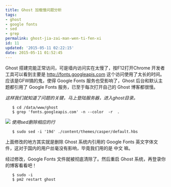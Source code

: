 ```yaml
---
title: Ghost 加载慢问题分析
tags: 
- ghost 
- google fonts
- sed 
- grep
permalink: ghost-jia-zai-man-wen-ti-fen-xi
id: 11
updated: '2015-05-11 02:22:15'
date: 2015-05-11 01:52:45
---
```


Ghost 搭建完能正常访问，可是墙内访问实在太慢了，按F12打开Chrome 开发者工具可以看到主要是 http://fonts.googleapis.com 这个访问使用了太长的时间。应该是GFW搞的鬼，使得 Google Fonts 服务也受影响了，Ghost 后台和默认主题都引用了 Google Fonts 服务，已至于每次打开自己的 Ghost 博客都很慢。

*这样我们就知道了问题的关键，马上登陆服务器，进入ghost目录。*
      
       $ cd /data/www/ghost
       $ grep 'fonts.googleapis.com' -n --color  -r  .
![](/content/images/2015/05/--_2015-05-11_14-04-18.png)
*使用sed删除相应的行*

       $ sudo sed -i '19d' ./content/themes/casper/default.hbs

上面修改的地方其实就是删除 Ghost 系统内引用的 Google Fonts 英文字体文件，这对于国内的用户丝毫没有影响，毕竟我们用的是 中文 嘛。

经过修改，Google Fonts 文件就被彻底清除了。然后重启 Ghost 系统，再登录你的博客看看吧！

       $ sudo -i 
       $ pm2 restart ghost
